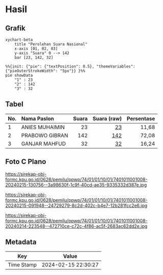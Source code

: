 # Hasil

## Grafik

```mermaid
xychart-beta
    title "Perolehan Suara Nasional"
    x-axis [01, 02, 03]
    y-axis "Suara" 0 --> 142
    bar [23, 142, 32]
```

```mermaid
%%{init: {"pie": {"textPosition": 0.5}, "themeVariables": {"pieOuterStrokeWidth": "5px"}} }%%
pie showData
    "1" : 23
    "2" : 142
    "3" : 32
```

## Tabel

| No. | Nama Paslon    | Suara | Suara (raw) | Persentase |
|:--- |:-------------- | -----:| -----------:| ----------:|
| 1   | ANIES MUHAIMIN | 23    | [23][p-1]   | 11,68      |
| 2   | PRABOWO GIBRAN | 142   | [142][p-2]  | 72,08      |
| 3   | GANJAR MAHFUD  | 32    | [32][p-3]   | 16,24      |


[p-1]: https://github.com/gigit-pemilu/pemilu-2024/blob/main/pilpres/hitung-suara/sub/74-sulawesi-tenggara/sub/01-kolaka/sub/01-wundulako/sub/1001-19-nopember/sub/008-tps/sub/paslon-1.txt
[p-2]: https://github.com/gigit-pemilu/pemilu-2024/blob/main/pilpres/hitung-suara/sub/74-sulawesi-tenggara/sub/01-kolaka/sub/01-wundulako/sub/1001-19-nopember/sub/008-tps/sub/paslon-2.txt
[p-3]: https://github.com/gigit-pemilu/pemilu-2024/blob/main/pilpres/hitung-suara/sub/74-sulawesi-tenggara/sub/01-kolaka/sub/01-wundulako/sub/1001-19-nopember/sub/008-tps/sub/paslon-3.txt

## Foto C Plano

https://sirekap-obj-formc.kpu.go.id/0628/pemilu/ppwp/74/01/01/10/01/7401011001008-20240215-130756--3a98630f-1c9f-40cd-ae35-9335332d387e.jpg

https://sirekap-obj-formc.kpu.go.id/0628/pemilu/ppwp/74/01/01/10/01/7401011001008-20240215-091948--24729279-8c2d-402c-b4e7-12b281fcc2e6.jpg

https://sirekap-obj-formc.kpu.go.id/0628/pemilu/ppwp/74/01/01/10/01/7401011001008-20240214-223548--472710ce-c72c-4f86-ac5f-2683ac62dd2e.jpg


## Metadata

| Key        | Value               |
| ---------- | ------------------- |
| Time Stamp | 2024-02-15 22:30:27 |



